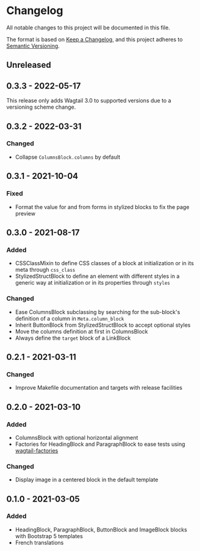 # Changelog

All notable changes to this project will be documented in this file.

The format is based on [Keep a Changelog](https://keepachangelog.com/en/1.0.0/),
and this project adheres to [Semantic Versioning](https://semver.org/spec/v2.0.0.html).

## Unreleased

## 0.3.3 - 2022-05-17

This release only adds Wagtail 3.0 to supported versions due to a versioning
scheme change.

## 0.3.2 - 2022-03-31
### Changed
- Collapse `ColumnsBlock.columns` by default

## 0.3.1 - 2021-10-04
### Fixed
- Format the value for and from forms in stylized blocks to fix the page preview

## 0.3.0 - 2021-08-17
### Added
- CSSClassMixin to define CSS classes of a block at initialization or in its
  meta through `css_class`
- StylizedStructBlock to define an element with different styles in a generic
  way at initialization or in its properties through `styles`

### Changed
- Ease ColumnsBlock subclassing by searching for the sub-block's definition of
  a column in `Meta.column_block`
- Inherit ButtonBlock from StylizedStructBlock to accept optional styles
- Move the columns definition at first in ColumnsBlock
- Always define the `target` block of a LinkBlock

## 0.2.1 - 2021-03-11
### Changed
- Improve Makefile documentation and targets with release facilities

## 0.2.0 - 2021-03-10
### Added
- ColumnsBlock with optional horizontal alignment
- Factories for HeadingBlock and ParagraphBlock to ease tests using
  [wagtail-factories](https://pypi.org/project/wagtail-factories/)

### Changed
- Display image in a centered block in the default template

## 0.1.0 - 2021-03-05
### Added
- HeadingBlock, ParagraphBlock, ButtonBlock and ImageBlock blocks with
  Bootstrap 5 templates
- French translations
